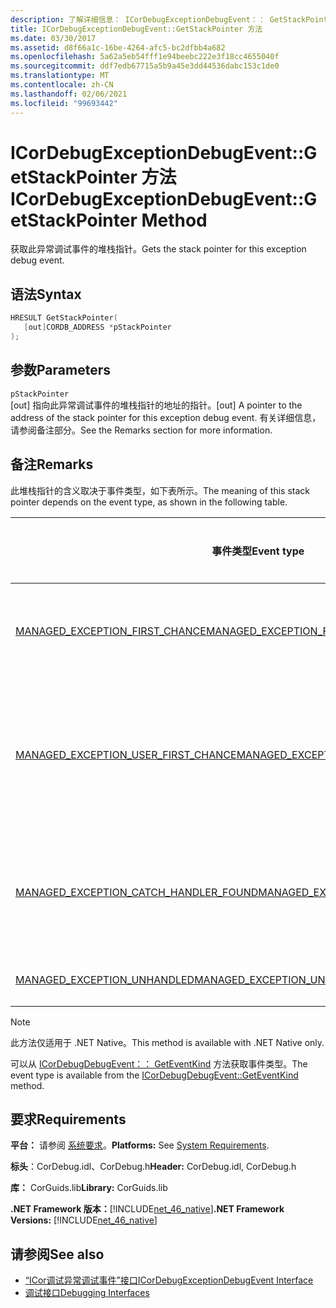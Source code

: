 ```yaml
---
description: 了解详细信息： ICorDebugExceptionDebugEvent：： GetStackPointer 方法
title: ICorDebugExceptionDebugEvent::GetStackPointer 方法
ms.date: 03/30/2017
ms.assetid: d8f66a1c-16be-4264-afc5-bc2dfbb4a682
ms.openlocfilehash: 5a62a5eb54fff1e94beebc222e3f18cc4655040f
ms.sourcegitcommit: ddf7edb67715a5b9a45e3dd44536dabc153c1de0
ms.translationtype: MT
ms.contentlocale: zh-CN
ms.lasthandoff: 02/06/2021
ms.locfileid: "99693442"
---
```

# <a name="icordebugexceptiondebugeventgetstackpointer-method"></a><span data-ttu-id="f555a-103">ICorDebugExceptionDebugEvent::GetStackPointer 方法</span><span class="sxs-lookup"><span data-stu-id="f555a-103">ICorDebugExceptionDebugEvent::GetStackPointer Method</span></span>

<span data-ttu-id="f555a-104">获取此异常调试事件的堆栈指针。</span><span class="sxs-lookup"><span data-stu-id="f555a-104">Gets the stack pointer for this exception debug event.</span></span>  
  
## <a name="syntax"></a><span data-ttu-id="f555a-105">语法</span><span class="sxs-lookup"><span data-stu-id="f555a-105">Syntax</span></span>  
  
```cpp  
HRESULT GetStackPointer(  
   [out]CORDB_ADDRESS *pStackPointer  
);  
```  
  
## <a name="parameters"></a><span data-ttu-id="f555a-106">参数</span><span class="sxs-lookup"><span data-stu-id="f555a-106">Parameters</span></span>  

 `pStackPointer`  
 <span data-ttu-id="f555a-107">[out] 指向此异常调试事件的堆栈指针的地址的指针。</span><span class="sxs-lookup"><span data-stu-id="f555a-107">[out] A pointer to the address of the stack pointer for this exception debug event.</span></span> <span data-ttu-id="f555a-108">有关详细信息，请参阅备注部分。</span><span class="sxs-lookup"><span data-stu-id="f555a-108">See the Remarks section for more information.</span></span>  
  
## <a name="remarks"></a><span data-ttu-id="f555a-109">备注</span><span class="sxs-lookup"><span data-stu-id="f555a-109">Remarks</span></span>  

 <span data-ttu-id="f555a-110">此堆栈指针的含义取决于事件类型，如下表所示。</span><span class="sxs-lookup"><span data-stu-id="f555a-110">The meaning of this stack pointer depends on the event type, as shown in the following table.</span></span>  
  
|<span data-ttu-id="f555a-111">事件类型</span><span class="sxs-lookup"><span data-stu-id="f555a-111">Event type</span></span>|<span data-ttu-id="f555a-112">`pStackPointer` 值的含义</span><span class="sxs-lookup"><span data-stu-id="f555a-112">Meaning of `pStackPointer` value</span></span>|  
|----------------|--------------------------------------|  
|[<span data-ttu-id="f555a-113">MANAGED_EXCEPTION_FIRST_CHANCE</span><span class="sxs-lookup"><span data-stu-id="f555a-113">MANAGED_EXCEPTION_FIRST_CHANCE</span></span>](cordebugrecordformat-enumeration.md)|<span data-ttu-id="f555a-114">引发异常的帧的堆栈指针。</span><span class="sxs-lookup"><span data-stu-id="f555a-114">The stack pointer for the frame that threw the exception.</span></span>|  
|[<span data-ttu-id="f555a-115">MANAGED_EXCEPTION_USER_FIRST_CHANCE</span><span class="sxs-lookup"><span data-stu-id="f555a-115">MANAGED_EXCEPTION_USER_FIRST_CHANCE</span></span>](cordebugrecordformat-enumeration.md)|<span data-ttu-id="f555a-116">与引发的异常点最接近的用户代码帧的堆栈指针。</span><span class="sxs-lookup"><span data-stu-id="f555a-116">The stack pointer for the user-code frame closest to the point of the thrown exception.</span></span>|  
|[<span data-ttu-id="f555a-117">MANAGED_EXCEPTION_CATCH_HANDLER_FOUND</span><span class="sxs-lookup"><span data-stu-id="f555a-117">MANAGED_EXCEPTION_CATCH_HANDLER_FOUND</span></span>](cordebugrecordformat-enumeration.md)|<span data-ttu-id="f555a-118">包含 catch 处理程序的帧的堆栈指针。</span><span class="sxs-lookup"><span data-stu-id="f555a-118">The stack pointer for the frame that contains the catch handler.</span></span>|  
|[<span data-ttu-id="f555a-119">MANAGED_EXCEPTION_UNHANDLED</span><span class="sxs-lookup"><span data-stu-id="f555a-119">MANAGED_EXCEPTION_UNHANDLED</span></span>](cordebugrecordformat-enumeration.md)|<span data-ttu-id="f555a-120">`pStackPointer` 为 null。</span><span class="sxs-lookup"><span data-stu-id="f555a-120">`pStackPointer` is **null**.</span></span>|  
  
> [!NOTE]
> <span data-ttu-id="f555a-121">此方法仅适用于 .NET Native。</span><span class="sxs-lookup"><span data-stu-id="f555a-121">This method is available with .NET Native only.</span></span>  
  
 <span data-ttu-id="f555a-122">可以从 [ICorDebugDebugEvent：： GetEventKind](icordebugdebugevent-geteventkind-method.md) 方法获取事件类型。</span><span class="sxs-lookup"><span data-stu-id="f555a-122">The event type is available from the [ICorDebugDebugEvent::GetEventKind](icordebugdebugevent-geteventkind-method.md) method.</span></span>  
  
## <a name="requirements"></a><span data-ttu-id="f555a-123">要求</span><span class="sxs-lookup"><span data-stu-id="f555a-123">Requirements</span></span>  

 <span data-ttu-id="f555a-124">**平台：** 请参阅 [系统要求](../../get-started/system-requirements.md)。</span><span class="sxs-lookup"><span data-stu-id="f555a-124">**Platforms:** See [System Requirements](../../get-started/system-requirements.md).</span></span>  
  
 <span data-ttu-id="f555a-125">**标头**：CorDebug.idl、CorDebug.h</span><span class="sxs-lookup"><span data-stu-id="f555a-125">**Header:** CorDebug.idl, CorDebug.h</span></span>  
  
 <span data-ttu-id="f555a-126">**库：** CorGuids.lib</span><span class="sxs-lookup"><span data-stu-id="f555a-126">**Library:** CorGuids.lib</span></span>  
  
 <span data-ttu-id="f555a-127">**.NET Framework 版本：**[!INCLUDE[net_46_native](../../../../includes/net-46-native-md.md)]</span><span class="sxs-lookup"><span data-stu-id="f555a-127">**.NET Framework Versions:** [!INCLUDE[net_46_native](../../../../includes/net-46-native-md.md)]</span></span>  
  
## <a name="see-also"></a><span data-ttu-id="f555a-128">请参阅</span><span class="sxs-lookup"><span data-stu-id="f555a-128">See also</span></span>

- [<span data-ttu-id="f555a-129">“ICor调试异常调试事件”接口</span><span class="sxs-lookup"><span data-stu-id="f555a-129">ICorDebugExceptionDebugEvent Interface</span></span>](icordebugexceptiondebugevent-interface.md)
- [<span data-ttu-id="f555a-130">调试接口</span><span class="sxs-lookup"><span data-stu-id="f555a-130">Debugging Interfaces</span></span>](debugging-interfaces.md)
